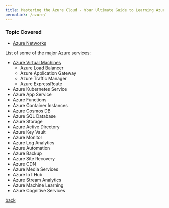 ```yaml
---
title: Mastering the Azure Cloud - Your Ultimate Guide to Learning Azure
permalink: /azure/
---
```

### Topic Covered
- [Azure Networks](azurenetwork.md)

List of some of the major Azure services:

 * [Azure Virtual Machines](azurenetwork.md)
     * Azure Load Balancer
     * Azure Application Gateway
     * Azure Traffic Manager
     * Azure ExpressRoute
 * Azure Kubernetes Service
 * Azure App Service
 * Azure Functions
 * Azure Container Instances
 * Azure Cosmos DB
 * Azure SQL Database
 * Azure Storage
 * Azure Active Directory
 * Azure Key Vault
 * Azure Monitor
 * Azure Log Analytics
 * Azure Automation
 * Azure Backup
 * Azure Site Recovery
 * Azure CDN
 * Azure Media Services
 * Azure IoT Hub
 * Azure Stream Analytics
 * Azure Machine Learning
 * Azure Cognitive Services

  [back](index.md)